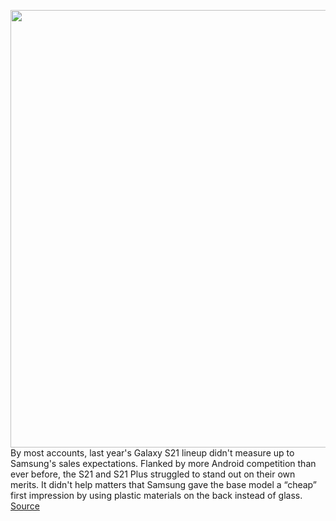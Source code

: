 <img src='https://cdn.vox-cdn.com/thumbor/KI3WcWZqeuaKM1ju6Vtv9An8r0Q=/0x0:2040x1360/1200x675/filters:focal(831x614:1157x940)/cdn.vox-cdn.com/uploads/chorus_image/image/70487998/cwelch_220204_5008_0004.0.jpg' width='700px' /><br/>
By most accounts, last year's Galaxy S21 lineup didn't measure up to Samsung's sales expectations. Flanked by more Android competition than ever before, the S21 and S21 Plus struggled to stand out on their own merits. It didn't help matters that Samsung gave the base model a “cheap” first impression by using plastic materials on the back instead of glass.
<a href='https://www.theverge.com/2022/2/9/22922028/samsung-galaxy-s22-plus-price-features-specs'> Source <a/>